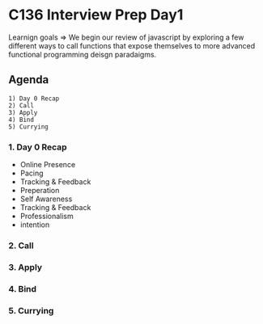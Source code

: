 # C136 Interview Prep Day1

Learnign goals => We begin our review of javascript by exploring a few different ways to call functions that expose themselves to more advanced functional programming deisgn paradaigms.

## Agenda

    1) Day 0 Recap
    2) Call
    3) Apply
    4) Bind
    5) Currying

### 1. Day 0 Recap

- Online Presence
- Pacing
- Tracking & Feedback
- Preperation
- Self Awareness
- Tracking & Feedback
- Professionalism
- intention

### 2. Call

### 3. Apply

### 4. Bind

### 5. Currying
